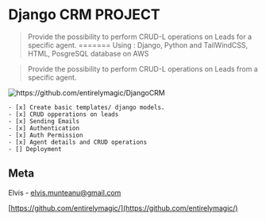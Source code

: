 # Django CRM PROJECT

> Provide the possibility to perform CRUD-L operations on Leads for a specific agent. 
=======
> Using : Django, Python and TailWindCSS, HTML, PosgreSQL database on AWS

> Provide the possibility to perform CRUD-L operations on Leads from a specific agent. 

<img src="https://j.gifs.com/3Q4jop.gif" alt="https://github.com/entirelymagic/DjangoCRM">



```.TODO: 
- [x] Create basic templates/ django models. 
- [x] CRUD opperations on leads
- [x] Sending Emails
- [x] Authentication
- [x] Auth Permission
- [x] Agent details and CRUD operations
- [] Deployment
```

## Meta

Elvis - elvis.munteanu@gmail.com

[https://github.com/entirelymagic/](https://github.com/entirelymagic/)


